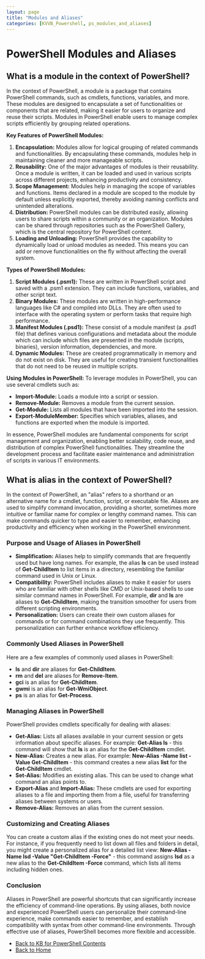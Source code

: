 ```yaml
---
layout: page
title: "Modules and Aliases"
categories: [KVVB_Powershell, ps_modules_and_aliases]
---
```

# PowerShell Modules and Aliases
## What is a module in the context of PowerShell?
In the context of PowerShell, a module is a package that contains PowerShell commands, such as cmdlets, functions, variables, and more. These modules are designed to encapsulate a set of functionalities or components that are related, making it easier for users to organize and reuse their scripts. Modules in PowerShell enable users to manage complex scripts efficiently by grouping related operations.

__Key Features of PowerShell Modules:__
1. __Encapsulation:__ Modules allow for logical grouping of related commands and functionalities. By encapsulating these commands, modules help in maintaining cleaner and more manageable scripts.
2. **Reusability:** One of the major advantages of modules is their reusability. Once a module is written, it can be loaded and used in various scripts across different projects, enhancing productivity and consistency.
3. **Scope Management:** Modules help in managing the scope of variables and functions. Items declared in a module are scoped to the module by default unless explicitly exported, thereby avoiding naming conflicts and unintended alterations.
4. **Distribution:** PowerShell modules can be distributed easily, allowing users to share scripts within a community or an organization. Modules can be shared through repositories such as the PowerShell Gallery, which is the central repository for PowerShell content.
5. **Loading and Unloading:** PowerShell provides the capability to dynamically load or unload modules as needed. This means you can add or remove functionalities on the fly without affecting the overall system.

**Types of PowerShell Modules:**
1. **Script Modules (.psm1):** These are written in PowerShell script and saved with a .psm1 extension. They can include functions, variables, and other script text.
2. **Binary Modules:** These modules are written in high-performance languages like C# and compiled into DLLs. They are often used to interface with the operating system or perform tasks that require high performance.
3. **Manifest Modules (.psd1):** These consist of a module manifest (a .psd1 file) that defines various configurations and metadata about the module which can include which files are presented in the module (scripts, binaries), version information, dependencies, and more.
4. **Dynamic Modules:** These are created programmatically in memory and do not exist on disk. They are useful for creating transient functionalities that do not need to be reused in multiple scripts.

**Using Modules in PowerShell:**
To leverage modules in PowerShell, you can use several cmdlets such as:
- **Import-Module:** Loads a module into a script or session.
- **Remove-Module:** Removes a module from the current session.
- **Get-Module:** Lists all modules that have been imported into the session.
- **Export-ModuleMember:** Specifies which variables, aliases, and functions are exported when the module is imported.

In essence, PowerShell modules are fundamental components for script management and organization, enabling better scalability, code reuse, and distribution of complex PowerShell functionalities. They streamline the development process and facilitate easier maintenance and administration of scripts in various IT environments.
## What is alias in the context of PowerShell?
In the context of PowerShell, an "alias" refers to a shorthand or an alternative name for a cmdlet, function, script, or executable file. Aliases are used to simplify command invocation, providing a shorter, sometimes more intuitive or familiar name for complex or lengthy command names. This can make commands quicker to type and easier to remember, enhancing productivity and efficiency when working in the PowerShell environment.

### Purpose and Usage of Aliases in PowerShell
- **Simplification:** Aliases help to simplify commands that are frequently used but have long names. For example, the alias **ls** can be used instead of **Get-ChildItem** to list items in a directory, resembling the familiar command used in Unix or Linux.
- **Compatibility:** PowerShell includes aliases to make it easier for users who are familiar with other shells like CMD or Unix-based shells to use similar command names in PowerShell. For example, **dir** and **ls** are aliases to **Get-ChildItem**, making the transition smoother for users from different scripting environments.
- **Personalization:** Users can create their own custom aliases for commands or for command combinations they use frequently. This personalization can further enhance workflow efficiency.
  
### Commonly Used Aliases in PowerShell
Here are a few examples of commonly used aliases in PowerShell:
- **ls** and **dir** are aliases for **Get-ChildItem**.
- **rm** and **del** are aliases for **Remove-Item**.
- **gci** is an alias for **Get-ChildItem**.
- **gwmi** is an alias for **Get-WmiObject**.
- **ps** is an alias for **Get-Process**.
  
### Managing Aliases in PowerShell
PowerShell provides cmdlets specifically for dealing with aliases:
- **Get-Alias:** Lists all aliases available in your current session or gets information about specific aliases. For example: **Get-Alias ls** -
this command will show that **ls** is an alias for the **Get-ChildItem** cmdlet.
- **New-Alias:** Creates a new alias. For example: **New-Alias -Name list -Value Get-ChildItem** - this command creates a new alias **list** for the **Get-ChildItem** cmdlet.
- **Set-Alias:** Modifies an existing alias. This can be used to change what command an alias points to.
- **Export-Alias** and **Import-Alias:** These cmdlets are used for exporting aliases to a file and importing them from a file, useful for transferring aliases between systems or users.
- **Remove-Alias:** Removes an alias from the current session.
  
### Customizing and Creating Aliases
You can create a custom alias if the existing ones do not meet your needs. For instance, if you frequently need to list down all files and folders in detail, you might create a personalized alias for a detailed list view: **New-Alias -Name lsd -Value "Get-ChildItem -Force"** - this command assigns **lsd** as a new alias to the **Get-ChildItem -Force** command, which lists all items including hidden ones.

### Conclusion
Aliases in PowerShell are powerful shortcuts that can significantly increase the efficiency of command-line operations. By using aliases, both novice and experienced PowerShell users can personalize their command-line experience, make commands easier to remember, and establish compatibility with syntax from other command-line environments. Through effective use of aliases, PowerShell becomes more flexible and accessible.
- [Back to KB for PowerShell Contents](https://dzmitry-h.github.io/personalbrand/KB_Powershell/kb_for_powershell/)
- [Back to Home](https://dzmitry-h.github.io/personalbrand/)
